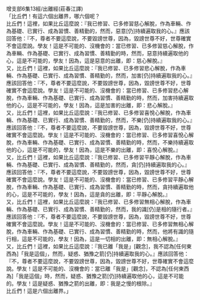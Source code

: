 增支部6集13經/出離經(莊春江譯)  
「比丘們！有這六個出離界，哪六個呢？  
比丘們！這裡，如果比丘這麼說：『我已修習、已多修習慈心解脫，作為車輛、作為基礎、已實行、成為習慣、善精勤的，然而，惡意[仍]持續遍取我的心。』應該回答他：『不，尊者不要這麼說，不要毀謗世尊，因為，毀謗世尊不好，世尊確實不會這麼說。學友！這是不可能的、沒機會的：當已修習、已多修習慈心解脫，作為車輛、作為基礎、已實行、成為習慣、善精勤的時，然而，惡意持續遍取他的心，這是不可能的，學友！因為，這是惡意的出離，即：慈心解脫。』  
又，比丘們！這裡，如果比丘這麼說：『我已修習、已多修習悲心解脫，作為車輛、作為基礎、已實行、成為習慣、善精勤的，然而，加害[仍]持續遍取我的心。』應該回答他：『不，尊者不要這麼說，不要毀謗世尊，因為，毀謗世尊不好，世尊確實不會這麼說。學友！這是不可能的、沒機會的：當已修習、已多修習悲心解脫，作為車輛、作為基礎、已實行、成為習慣、善精勤的時，然而，加害持續遍取他的心，這是不可能的，學友！因為，這是加害的出離，即：悲心解脫。』  
又，比丘們！這裡，如果比丘這麼說：『我已修習、已多修習喜悅心解脫，作為車輛、作為基礎、已實行、成為習慣、善精勤的，然而，不樂[仍]持續遍取我的心。』應該回答他：『不，尊者不要這麼說，不要毀謗世尊，因為，毀謗世尊不好，世尊確實不會這麼說。學友！這是不可能的、沒機會的：當已修習、已多修習喜悅心解脫，作為車輛、作為基礎、已實行、成為習慣、善精勤的時，然而，不樂持續遍取他的心，這是不可能的，學友！因為，這是不樂的出離，即：喜悅心解脫。』  
又，比丘們！這裡，如果比丘這麼說：『我已修習、已多修習平靜心解脫，作為車輛、作為基礎、已實行、成為習慣、善精勤的，然而，貪[仍]持續遍取我的心。』應該回答他：『不，尊者不要這麼說，不要毀謗世尊，因為，毀謗世尊不好，世尊確實不會這麼說。學友！這是不可能的、沒機會的：當已修習、已多修習平靜心解脫，作為車輛、作為基礎、已實行、成為習慣、善精勤的時，然而，貪持續遍取他的心，這是不可能的，學友！因為，這是貪的出離，即：平靜心解脫。』  
又，比丘們！這裡，如果比丘這麼說：『我已修習、已多修習無相心解脫，作為車輛、作為基礎、已實行、成為習慣、善精勤的，然而，我的識[仍]是相的隨行者。』應該回答他：『不，尊者不要這麼說，不要毀謗世尊，因為，毀謗世尊不好，世尊確實不會這麼說。學友！這是不可能的、沒機會的：當已修習、已多修習無相心解脫，作為車輛、作為基礎、已實行、成為習慣、善精勤的時，然而，他將有識的隨行相，這是不可能的，學友！因為，這是一切相的出離，即：無相心解脫。』  
又，比丘們！這裡，如果比丘這麼說：『我已離「我是」[觀念]，我不認為[任何東西為]「我是這個」，然而，疑惑、猶豫之箭[仍]持續遍取我的心。』應該回答他：『不，尊者不要這麼說，不要毀謗世尊，因為，毀謗世尊不好，世尊確實不會這麼說。學友！這是不可能的、沒機會的：當已離「我是」[觀念]，不認為[任何東西為]「我是這個」時，然而，疑惑、猶豫之箭[仍]持續遍取他的心，這是不可能的。學友！這是疑惑、猶豫之箭的出離，即：我是之慢的根除。』  
比丘們！這是六個出離界。」  
  
  
